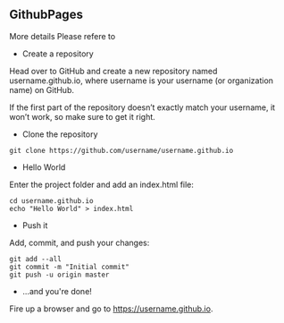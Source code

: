 ## GithubPages
More details Please refere to 

* Create a repository

Head over to GitHub and create a new repository named username.github.io, where username is your username (or organization name) on GitHub.

If the first part of the repository doesn’t exactly match your username, it won’t work, so make sure to get it right.

* Clone the repository
```
git clone https://github.com/username/username.github.io
```

* Hello World

Enter the project folder and add an index.html file:
```
cd username.github.io
echo "Hello World" > index.html
```

* Push it

Add, commit, and push your changes:
```
git add --all
git commit -m "Initial commit"
git push -u origin master
```

* …and you're done!

Fire up a browser and go to https://username.github.io.